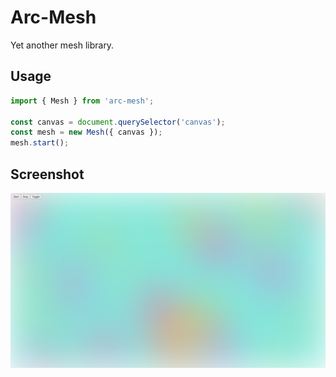 # Arc-Mesh

Yet another mesh library.

## Usage

```ts
import { Mesh } from 'arc-mesh';

const canvas = document.querySelector('canvas');
const mesh = new Mesh({ canvas });
mesh.start();
```

## Screenshot

![Screenshot](./screenshot.png)